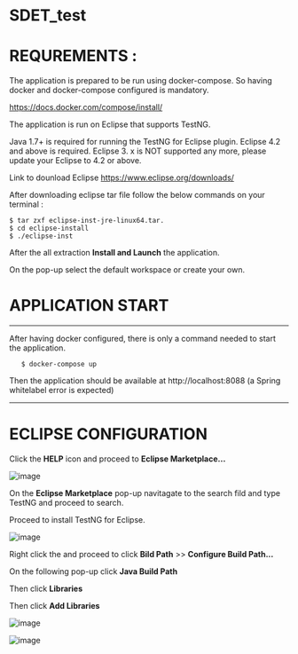 # SDET_test
# REQUREMENTS : 
The application is prepared to be run using docker-compose. So having docker and docker-compose configured is mandatory.

https://docs.docker.com/compose/install/

The application is run on Eclipse that supports TestNG.

Java 1.7+ is required for running the TestNG for Eclipse plugin. Eclipse 4.2 and above is required. Eclipse 3. x is NOT supported any more, please update your Eclipse to 4.2 or above.

Link to dounload Eclipse https://www.eclipse.org/downloads/

After downloading eclipse tar file follow the below commands on your terminal :

    $ tar zxf eclipse-inst-jre-linux64.tar.
    $ cd eclipse-install
    $ ./eclipse-inst

After the all extraction **Install and Launch** the application.

On the pop-up select the default workspace or create your own.

# APPLICATION START

* * *

After having docker configured, there is only a command needed to start the application.

       $ docker-compose up
       
Then the application should be available at http://localhost:8088 (a Spring whitelabel error is expected)

* * *

# ECLIPSE CONFIGURATION

Click the **HELP** icon and proceed to **Eclipse Marketplace...**

![image](https://user-images.githubusercontent.com/49020846/147745427-209dfeec-75db-4b0f-82d1-b0693011f75a.png)


On the **Eclipse Marketplace** pop-up navitagate to the search fild and type TestNG and proceed to search.

Proceed to install TestNG for Eclipse.

![image](https://user-images.githubusercontent.com/49020846/147746227-af414d31-a4c1-45d4-a878-90ec0282816d.png)


Right click the and proceed to click **Bild Path** >> **Configure Build Path...**

On the following pop-up click **Java Build Path**

Then click **Libraries**

Then click **Add Libraries**



![image](https://user-images.githubusercontent.com/49020846/147746654-25d59c06-d0cc-46a1-9319-7fd9b403746c.png)

![image](https://user-images.githubusercontent.com/49020846/147746758-e73c29d9-53e4-4c0a-969c-4474c3f90776.png)



